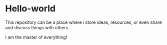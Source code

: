 # Hello-world
This repository can be a place where i store ideas, resources, or even share and discuss things with others.


I am the master of everything!
